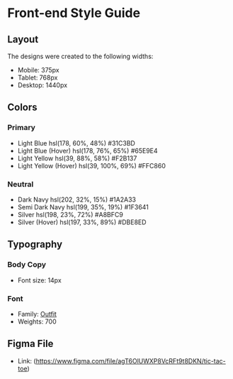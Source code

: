 # Front-end Style Guide

## Layout

The designs were created to the following widths:

- Mobile: 375px
- Tablet: 768px
- Desktop: 1440px

## Colors

### Primary

- Light Blue
  hsl(178, 60%, 48%)
  #31C3BD
- Light Blue (Hover)
  hsl(178, 76%, 65%)
  #65E9E4
- Light Yellow
  hsl(39, 88%, 58%)
  #F2B137
- Light Yellow (Hover)
  hsl(39, 100%, 69%)
  #FFC860

### Neutral

- Dark Navy
  hsl(202, 32%, 15%)
  #1A2A33
- Semi Dark Navy
  hsl(199, 35%, 19%)
  #1F3641
- Silver
  hsl(198, 23%, 72%)
  #A8BFC9
- Silver (Hover)
  hsl(197, 33%, 89%)
  #DBE8ED

## Typography

### Body Copy

- Font size: 14px

### Font

- Family: [Outfit](https://fonts.google.com/specimen/Outfit)
- Weights: 700

## Figma File

- Link: (https://www.figma.com/file/agT6OlUWXP8VcRFt9t8DKN/tic-tac-toe)
